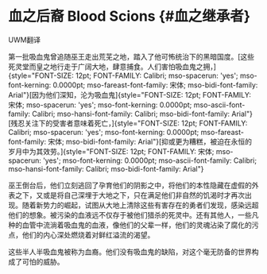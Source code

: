 # 血之后裔 Blood Scions {#血之继承者}

UWM翻译

第一批吸血鬼曾追随巫王走出荒芜之地，踏入了他可怖统治下的黑暗国度。[这些死灵堂而皇之地行走于广阔大地，肆意捕食。人们害怕吸血鬼之拥，]{style="FONT-SIZE: 12pt; FONT-FAMILY: Calibri; mso-spacerun: 'yes'; mso-font-kerning: 0.0000pt; mso-fareast-font-family: 宋体; mso-bidi-font-family: Arial"}[因为他们深知，沦为吸血鬼]{style="FONT-SIZE: 12pt; FONT-FAMILY: 宋体; mso-spacerun: 'yes'; mso-font-kerning: 0.0000pt; mso-ascii-font-family: Calibri; mso-hansi-font-family: Calibri; mso-bidi-font-family: Arial"}[残忍关注下的受害者意味着死亡，]{style="FONT-SIZE: 12pt; FONT-FAMILY: Calibri; mso-spacerun: 'yes'; mso-font-kerning: 0.0000pt; mso-fareast-font-family: 宋体; mso-bidi-font-family: Arial"}[抑或更为糟糕，被迫在永恒的岁月中为其效劳。]{style="FONT-SIZE: 12pt; FONT-FAMILY: 宋体; mso-spacerun: 'yes'; mso-font-kerning: 0.0000pt; mso-ascii-font-family: Calibri; mso-hansi-font-family: Calibri; mso-bidi-font-family: Arial"}

巫王倒台后，他们立刻逃回了孕育他们的阴影之中，将他们的本性隐藏在虚假的外表之下，又或是将自己深埋于大地之下，只在满足他们非自然的饥渴时才再次出现。随着新势力的崛起，试图从大地上清除这些有害存在的勇者们发现，感染远超他们的想象。被污染的血液远不仅存于被他们猎杀的死灵中。还有其他人，一些凡种的血管中流淌着吸血鬼的血液，像他们的父辈一样，他们的灵魂沾染了腐化的污点，他们的内心深处燃烧着对鲜红溢流的渴望。

这些半人半吸血鬼被称为血裔。他们没有吸血鬼的缺陷，对这个毫无防备的世界构成了可怕的威胁。

 

 

